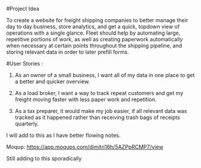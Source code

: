 #Project Idea

To create a website for freight shipping companies to better manage their day to day business, store analytics, and get a quick, topdown view of operations with a single glance. Fleet should help by automating large, repetitive portions of work, as well as creating paperwork automatically when necessary at certain points throughout the shipping pipeline, and storing relevant data in order to later prefill forms. 


#User Stories :
	
1. As an owner of a small business, I want all of my data in one place to get a better and quicker overview.

2. As a load broker, I want a way to track repeat customers and get my freight moving faster with less paper work and repetition.

3. As a tax preparer, it would make my job easier, if all relevant data was tracked as it happened rather than receiving trash bags of receipts quarterly.

I will add to this as I have better flowing notes.

Moqup: https://app.moqups.com/dimitri16h/5AZPpRCMP7/view

Still adding to this sporadically 
